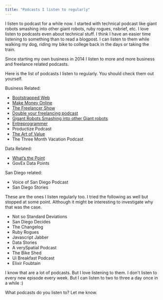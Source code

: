 ```yaml
---
title: "Podcasts I listen to regularly"
---
```

I listen to podcast for a while now. I started with technical podcast like giant robots smashing into other giant robots, ruby rogues, nsbrief, etc.
I love listen to podcasts even about technical stuff. I think I have an easier time listening to something than to read a blogpost. I can listen to them while walking my dog, riding my bike to college back in the days or taking the train.

Since starting my own business in 2014 I listen to more and more business and freelance related podcasts.

Here is the list of podcasts I listen to regularly. You should check them out yourself.

Business Related:

- [ Bootstrapped Web ](http://bootstrappedweb.com)
- [ Make Money Online ](https://makemoneyonline.exposed)
- [ The Freelancer Show ](https://devchat.tv/freelancers)
- [ Double your freelancing podcast ](https://doubleyourfreelancing.com/podcast/)
- [ Gigant Robots Smashing into other Giant robots ](http://giantrobots.fm)
- [ Entreprogrammer ](http://entreprogrammers.com/)
- Productize Podcast
- [ The Art of Value ](http://artofvalue.com/show/)
- The Three Month Vacation Podcast

Data Related:

- [ What’s the Point ](http://fivethirtyeight.com/tag/whats-the-point/)
- GovEx Data Points

San Diego related:

- Voice of San Diego Podcast
- San Diego Stories

These are the ones I listen regularly too.
I tried the following as well but stopped at some point. Although it might be interesting to investigate why that was the case.

- Not so Standard Deviations
- San Diego Decides
- The Changelog
- Ruby Rogues
- Javascript Jabber
- Data Stories
- A verySpatial Podcast
- The Bike Shed
- Ui Breakfast Podcast
- Elixir Foubtain

I know that are a lot of podcasts. But I love listening to them. I don't listen to every new episode every week. But I can listen to two to three a day once in a while :)

What podcasts do you listen to? Let me know.
